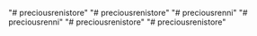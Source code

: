 "# preciousrenistore" 
"# preciousrenistore" 
"# preciousrenni" 
"# preciousrenni" 
"# preciousrenistore" 
"# preciousrenistore" 

